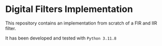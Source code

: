 # Digital Filters Implementation

This repository contains an implementation from scratch of a FIR and IIR filter.

It has been developed and tested with `Python 3.11.8`
